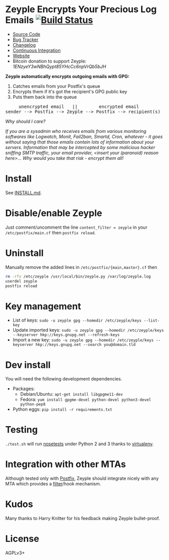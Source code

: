 # Zeyple Encrypts Your Precious Log Emails [![Build Status](https://travis-ci.org/infertux/zeyple.png?branch=master)](https://travis-ci.org/infertux/zeyple)

  * [Source Code](https://github.com/infertux/zeyple "Source Code on Github")
  * [Bug Tracker](https://github.com/infertux/zeyple/issues "Bug Tracker on Github")
  * [Changelog](https://github.com/infertux/zeyple/blob/master/CHANGELOG.md "Project Changelog")
  * [Continuous Integration](https://travis-ci.org/infertux/zeyple "Zeyple on Travis CI")
  * [Website](http://labs.infertux.com/zeyple/ "Presentation site")
  * Bitcoin donation to support Zeyple: _1ENzyeY3wNBhQypt85YHcCc6npVrQb5bJH_

**Zeyple automatically encrypts outgoing emails with GPG:**

1. Catches emails from your Postfix's queue
1. Encrypts them if it's got the recipient's GPG public key
1. Puts them back into the queue

<pre>
     unencrypted email   ||        encrypted email
sender --> Postfix --> Zeyple --> Postfix --> recipient(s)
</pre>

_Why should I care?_

_If you are a sysadmin who receives emails from various monitoring softwares like Logwatch, Monit, Fail2ban, Smartd, Cron, whatever - it goes without saying that those emails contain lots of information about your servers.
Information that may be intercepted by some malicious hacker sniffing SMTP traffic, your email provider, &lt;insert your (paranoid) reason here&gt;...
Why would you take that risk - encrypt them all!_

# Install

See [INSTALL.md](INSTALL.md).

# Disable/enable Zeyple

Just comment/uncomment the line `content_filter = zeyple` in your `/etc/postfix/main.cf` then `postfix reload`.

# Uninstall

Manually remove the added lines in `/etc/postfix/{main,master}.cf` then

```bash
rm -rfv /etc/zeyple /usr/local/bin/zeyple.py /var/log/zeyple.log
userdel zeyple
postfix reload
```

# Key management

* List of keys: `sudo -u zeyple gpg --homedir /etc/zeyple/keys --list-key`
* Update imported keys: `sudo -u zeyple gpg --homedir /etc/zeyple/keys --keyserver hkp://keys.gnupg.net --refresh-keys`
* Import a new key: `sudo -u zeyple gpg --homedir /etc/zeyple/keys --keyserver hkp://keys.gnupg.net --search you@domain.tld`

# Dev install

You will need the following development dependencies.

* Packages:
  * Debian/Ubuntu: `apt-get install libgpgme11-dev`
  * Fedora: `yum install gpgme-devel python-devel python3-devel python-pep8`
* Python eggs: `pip install -r requirements.txt`

# Testing

`./test.sh` will run [nosetests](https://github.com/nose-devs/nose) under Python 2 and 3 thanks to [virtualenv](http://www.virtualenv.org).

# Integration with other MTAs

Although tested only with [Postfix](http://www.postfix.org/), Zeyple should integrate nicely with any MTA which provides a [filter](http://www.postfix.org/FILTER_README.html "Postfix After-Queue Content Filter")/hook mechanism.

# Kudos

Many thanks to Harry Knitter for his feedback making Zeyple bullet-proof.

# License

AGPLv3+

